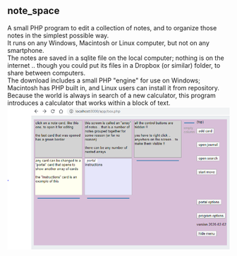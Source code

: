 ## note_space
A small PHP program to edit a collection of notes, and to organize those notes in the simplest possible way.
<br />
It runs on any Windows, Macintosh or Linux computer, but not on any smartphone.
<br />
The notes are saved in a sqlite file on the local computer; nothing is on the internet .. though you could put its files in a Dropbox (or similar) folder, to share between computers.
<br />
The download includes a small PHP "engine" for use on Windows; Macintosh has PHP built in, and Linux users can install it from repository.
<br />
Because the world is always in search of a new calculator, this program introduces a calculator that works within a block of text.
<br />
![Screenshot](./screenshot.png)

